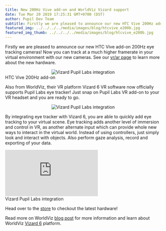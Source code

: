 ```yaml
--- 
title: New 200Hz Vive add-on and WorldViz Vizard support
date: Tue Mar 20 2019 17:25:31 GMT+0700 (DST) 
author: Pupil Dev Team 
subtitle: Firstly we are pleased to announce our new HTC Vive 200Hz add-on and WorldViz Vizard 6 support...
featured_img: ../../../../media/images/blog/htcvive_e200b.jpg
featured_img_thumb: ../../../../media/images/blog/htcvive_e200b.jpg
---
```


Firstly we are pleased to announce our new HTC Vive add-on 200Hz eye tracking cameras! Now you can track at a much higher framerate in your virtual environment with our new cameras. See our [vr/ar page](https://pupil-labs.com/vr-ar/) to learn more about the new hardware.

<div class="Feature-image-wrapper" style="text-align:center;">
	<img src="../../../../media/images/blog/htcvive_e200b.jpg" class='Feature-image' alt="Vizard Pupil Labs integration"/>
</div>

<div class="small u-padBottom--2">HTC Vive 200Hz add-on</div>

Also from WorldViz, their VR platform Vizard 6 VR software now officially supports Pupil Labs eye tracker! Just snap on Pupil Labs VR add-on to your VR headset and you are ready to go.

<div class="Feature-image-wrapper" style="text-align:center;">
	<img src="../../../../media/images/blog/vizard.jpg" class='Feature-image u-padBottom--2 u-padTop--2' alt="Vizard Pupil Labs integration"/>
</div>

By integrating eye tracker with Vizard 6, you are able to quickly add eye tracking to your virtual scene. Eye tracking adds another level of immersion and control in VR, as another alternate input which can provide whole new ways to interact in the virtual world. Instead of using controllers, just simply look and interact with objects. Also perform gaze analysis, record and exporting of your data. 

<div class="Feature-video-container-16by9">
  <iframe class="Feature-video u-padTop--2" src="https://www.youtube.com/embed/YdQKky3ZOow?rel=0" frameborder="0" webkitallowfullscreen mozallowfullscreen allowfullscreen></iframe>
</div>

<div class="small u-padBottom--2">Vizard Pupil Labs integration</div>

Head over to the [store](https://pupil-labs.com/store) to checkout the latest hardware!

Read more on WorldViz [blog post](https://www.worldviz.com/post/eye-tracking-everywhere-why-care) for more information and learn about WorldViz [Vizard 6](https://www.worldviz.com/vizard) platform.